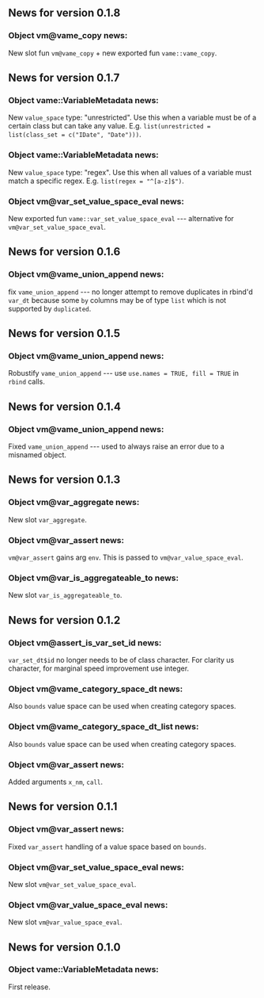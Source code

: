 <!-- generated by R package codedoc; do not modify! -->

## News for version 0.1.8

### Object vm@vame_copy news:

New slot fun `vm@vame_copy` + new exported fun `vame::vame_copy`.


## News for version 0.1.7

### Object vame::VariableMetadata news:

New `value_space` type: "unrestricted". Use this when a variable must
be of a certain class but can take any value. E.g.
`list(unrestricted = list(class_set = c("IDate", "Date")))`.

### Object vame::VariableMetadata news:

New `value_space` type: "regex". Use this when all values of a variable
must match a specific regex. E.g. `list(regex = "^[a-z]$")`.

### Object vm@var_set_value_space_eval news:

New exported fun `vame::var_set_value_space_eval` --- alternative for
`vm@var_set_value_space_eval`.


## News for version 0.1.6

### Object vm@vame_union_append news:

fix `vame_union_append` --- no longer attempt to remove duplicates
in rbind'd `var_dt` because some `by` columns may be of type `list`
which is not supported by `duplicated`.


## News for version 0.1.5

### Object vm@vame_union_append news:

Robustify `vame_union_append` --- use `use.names = TRUE, fill = TRUE`
in `rbind` calls.


## News for version 0.1.4

### Object vm@vame_union_append news:

Fixed `vame_union_append` --- used to always raise an error due to
a misnamed object.


## News for version 0.1.3

### Object vm@var_aggregate news:

New slot `var_aggregate`.

### Object vm@var_assert news:

`vm@var_assert` gains arg `env`. This is passed
to `vm@var_value_space_eval`.

### Object vm@var_is_aggregateable_to news:

New slot `var_is_aggregateable_to`.


## News for version 0.1.2

### Object vm@assert_is_var_set_id news:

`var_set_dt$id` no longer needs to be of class character. For clarity
us character, for marginal speed improvement use integer.

### Object vm@vame_category_space_dt news:

Also `bounds` value space can be used when creating category spaces.

### Object vm@vame_category_space_dt_list news:

Also `bounds` value space can be used when creating category spaces.

### Object vm@var_assert news:

Added arguments `x_nm`, `call`.


## News for version 0.1.1

### Object vm@var_assert news:

Fixed `var_assert` handling of a value space based on `bounds`.

### Object vm@var_set_value_space_eval news:

New slot `vm@var_set_value_space_eval`.

### Object vm@var_value_space_eval news:

New slot `vm@var_value_space_eval`.


## News for version 0.1.0

### Object vame::VariableMetadata news:

First release.


